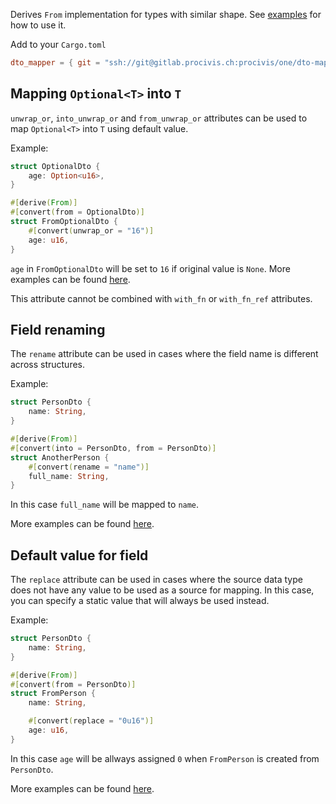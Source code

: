 Derives `From` implementation for types with similar shape.
See [examples](./examples) for how to use it.

Add to your `Cargo.toml`

```toml
dto_mapper = { git = "ssh://git@gitlab.procivis.ch:procivis/one/dto-mapper-rs.git" }
```

## Mapping `Optional<T>` into `T`

`unwrap_or`, `into_unwrap_or` and `from_unwrap_or` attributes can be used to map `Optional<T>` into `T` using default value.

Example:

```rust
struct OptionalDto {
    age: Option<u16>,
}

#[derive(From)]
#[convert(from = OptionalDto)]
struct FromOptionalDto {
    #[convert(unwrap_or = "16")]
    age: u16,
}
```

`age` in `FromOptionalDto` will be set to `16` if original value is `None`. More examples can be found [here](examples/unwrap_or_value.rs).

This attribute cannot be combined with `with_fn` or `with_fn_ref` attributes.

## Field renaming

The `rename` attribute can be used in cases where the field name is different across structures.

Example:

```rust
struct PersonDto {
    name: String,
}

#[derive(From)]
#[convert(into = PersonDto, from = PersonDto)]
struct AnotherPerson {
    #[convert(rename = "name")]
    full_name: String,
}
```

In this case `full_name` will be mapped to `name`.

More examples can be found [here](examples/rename.rs).

## Default value for field

The `replace` attribute can be used in cases where the source data type does not have any value to be used as a source for mapping. In this case, you can specify a static value that will always be used instead.

Example:

```rust
struct PersonDto {
    name: String,
}

#[derive(From)]
#[convert(from = PersonDto)]
struct FromPerson {
    name: String,

    #[convert(replace = "0u16")]
    age: u16,
}
```

In this case `age` will be allways assigned `0` when `FromPerson` is created from `PersonDto`.

More examples can be found [here](examples/replace.rs).
